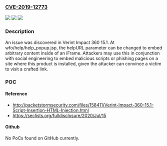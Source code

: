 ### [CVE-2019-12773](https://cve.mitre.org/cgi-bin/cvename.cgi?name=CVE-2019-12773)
![](https://img.shields.io/static/v1?label=Product&message=n%2Fa&color=blue)
![](https://img.shields.io/static/v1?label=Version&message=n%2Fa&color=blue)
![](https://img.shields.io/static/v1?label=Vulnerability&message=n%2Fa&color=brighgreen)

### Description

An issue was discovered in Verint Impact 360 15.1. At wfo/help/help_popup.jsp, the helpURL parameter can be changed to embed arbitrary content inside of an iFrame. Attackers may use this in conjunction with social engineering to embed malicious scripts or phishing pages on a site where this product is installed, given the attacker can convince a victim to visit a crafted link.

### POC

#### Reference
- http://packetstormsecurity.com/files/158411/Verint-Impact-360-15.1-Script-Insertion-HTML-Injection.html
- https://seclists.org/fulldisclosure/2020/Jul/15

#### Github
No PoCs found on GitHub currently.

